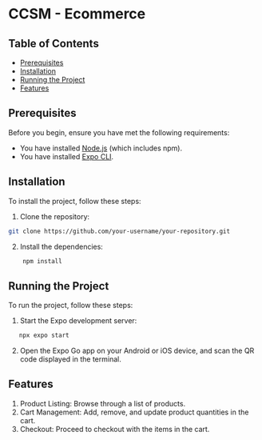 # CCSM - Ecommerce
## Table of Contents

- [Prerequisites](#prerequisites)
- [Installation](#installation)
- [Running the Project](#running-the-project)
- [Features](#features)

## Prerequisites

Before you begin, ensure you have met the following requirements:

- You have installed [Node.js](https://nodejs.org/en/) (which includes npm).
- You have installed [Expo CLI](https://docs.expo.dev/get-started/installation/).

## Installation

To install the project, follow these steps:

1. Clone the repository:

```sh
git clone https://github.com/your-username/your-repository.git
```

2. Install the dependencies:

```bash
    npm install
```

## Running the Project

To run the project, follow these steps:

1. Start the Expo development server:
   
```bash
   npx expo start
```

2. Open the Expo Go app on your Android or iOS device, and scan the QR code displayed in the terminal.

## Features

1. Product Listing: Browse through a list of products.
2. Cart Management: Add, remove, and update product quantities in the cart.
3. Checkout: Proceed to checkout with the items in the cart.
   


